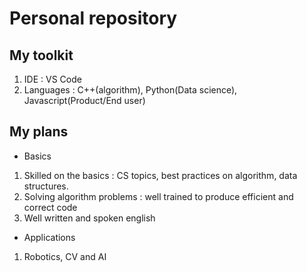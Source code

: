# Personal repository

## My toolkit

1. IDE : VS Code
2. Languages : C++(algorithm), Python(Data science), Javascript(Product/End user)

## My plans
* Basics
1. Skilled on the basics : CS topics, best practices on algorithm, data structures.
2. Solving algorithm problems : well trained to produce efficient and correct code
3. Well written and spoken english

* Applications
1. Robotics, CV and AI

